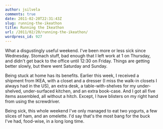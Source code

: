 ```yaml
---
author: jsilvela
comments: true
date: 2011-02-20T22:31:43Z
slug: running-the-ikeathon
title: Running the Ikeathon
url: /2011/02/20/running-the-ikeathon/
wordpress_id: 927
---
```


What a disgustingly useful weekend.
I've been more or less sick since Wednesday. Stomach stuff, bad enough that I left work at 1 on Thursday, and didn't get back to the office until 12:30 on Friday. Things are getting better slowly, but there went Saturday and Sunday.

Being stuck at home has its benefits. Earlier this week, I received a shipment from IKEA, with a closet and a dresser (I miss the walk-in closets I always had in the US), an extra desk, a table-with-shelves for my under-shelved, under-surfaced kitchen, and an extra book-case. And I got all five items assembled, all without a hitch. Except, I have blisters on my right hand from using the screwdriver.

Being sick, this whole weekend I've only managed to eat two yogurts, a few slices of ham, and an omelette. I'd say that's the most bang for the buck I've had, food-wise, in a long long time.
